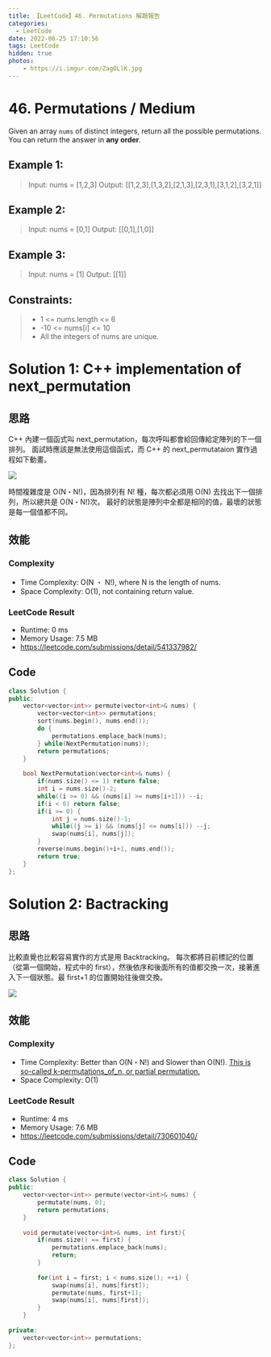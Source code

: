```yaml
---
title: 【LeetCode】46. Permutations 解題報告
categories:
  - LeetCode
date: 2022-06-25 17:10:56
tags: LeetCode
hidden: true
photos:
    - https://i.imgur.com/ZagOLlK.jpg
---
```

 
# 46. Permutations / Medium

Given an array `nums` of distinct integers, return all the possible permutations. You can return the answer in **any order**.


<!-- more --> 
 

## Example 1:
> Input: nums = [1,2,3]
> Output: [[1,2,3],[1,3,2],[2,1,3],[2,3,1],[3,1,2],[3,2,1]]

## Example 2:
> Input: nums = [0,1]
> Output: [[0,1],[1,0]]

## Example 3:
> Input: nums = [1]
> Output: [[1]]

## Constraints: 
> - 1 <= nums.length <= 6
> - -10 <= nums[i] <= 10
> - All  the integers of nums are unique.

# Solution 1: C++ implementation of next_permutation
## 思路 

C++ 內建一個函式叫 next_permutation，每次呼叫都會給回傳給定陣列的下一個排列。
面試時應該是無法使用這個函式，而 C++ 的 next_permutataion 實作過程如下動畫。

![](https://helloacm.com/wp-content/uploads/2019/09/6494F03B-2089-487C-90BD-44BDD78ACBB1.gif)

時間複雜度是 O(N・N!)，因為排列有 N! 種，每次都必須用 O(N) 去找出下一個排列，所以總共是 O(N・N!)次。
最好的狀態是陣列中全都是相同的值，最壞的狀態是每一個值都不同。

## 效能

### Complexity 
- Time Complexity: O(N ・ N!), where N is the length of nums.
- Space Complexity: O(1), not containing return value.

### LeetCode Result

- Runtime: 0 ms
- Memory Usage: 7.5 MB 
- https://leetcode.com/submissions/detail/541337982/

## Code
```cpp
class Solution {
public:
    vector<vector<int>> permute(vector<int>& nums) {
        vector<vector<int>> permutations;
        sort(nums.begin(), nums.end());
        do {
            permutations.emplace_back(nums);
        } while(NextPermutation(nums));
        return permutations;
    }
    
    bool NextPermutation(vector<int>& nums) {
        if(nums.size() <= 1) return false;
        int i = nums.size()-2;
        while((i >= 0) && (nums[i] >= nums[i+1])) --i;
        if(i < 0) return false;
        if(i >= 0) {
            int j = nums.size()-1;
            while((j >= i) && (nums[j] <= nums[i])) --j;
            swap(nums[i], nums[j]);
        }
        reverse(nums.begin()+i+1, nums.end());
        return true;
    }
};
```

# Solution 2: Bactracking
## 思路 

比較直覺也比較容易實作的方式是用 Backtracking。
每次都將目前標記的位置（從第一個開始，程式中的 first），然後依序和後面所有的值都交換一次，接著進入下一個狀態。最 first+1 的位置開始往後做交換。

![](https://i.imgur.com/iOmayLB.png)

## 效能

### Complexity 
- Time Complexity: Better than O(N・N!) and Slower than O(N!). [This is so-called k-permutations_of_n, or partial permutation.](https://en.wikipedia.org/wiki/Permutation#k-permutations_of_n)
- Space Complexity: O(1)


### LeetCode Result

- Runtime: 4 ms
- Memory Usage: 7.6 MB 
- https://leetcode.com/submissions/detail/730601040/

## Code
```cpp
class Solution {
public:
    vector<vector<int>> permute(vector<int>& nums) {
        permutate(nums, 0);
        return permutations;
    }
    
    void permutate(vector<int>& nums, int first){
        if(nums.size() == first) {
            permutations.emplace_back(nums);
            return;
        }
        
        for(int i = first; i < nums.size(); ++i) {
            swap(nums[i], nums[first]);
            permutate(nums, first+1);
            swap(nums[i], nums[first]);
        }
    }
    
private:
    vector<vector<int>> permutations;
};
```
